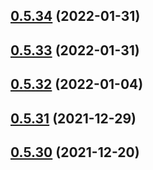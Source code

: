 ## [0.5.34](https://github.com/vegaprotocol/token-frontend/compare/0.5.33...0.5.34) (2022-01-31)



## [0.5.33](https://github.com/vegaprotocol/token-frontend/compare/0.5.32...0.5.33) (2022-01-31)



## [0.5.32](https://github.com/vegaprotocol/token-frontend/compare/0.5.31...0.5.32) (2022-01-04)



## [0.5.31](https://github.com/vegaprotocol/token-frontend/compare/0.5.30...0.5.31) (2021-12-29)



## [0.5.30](https://github.com/vegaprotocol/token-frontend/compare/0.5.29...0.5.30) (2021-12-20)



